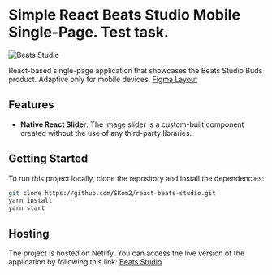 # Simple React Beats Studio Mobile Single-Page. Test task.

![Beats Studio](https://github.com/SKom2/react-beats-studio/assets/103752057/1a397cf1-59a2-4c13-8d5c-37db73949943)


React-based single-page application that showcases the Beats Studio Buds product. Adaptive only for mobile devices. 
[Figma Layout](https://www.figma.com/file/pkyT43gOO4s8EMJYPosZsZ/%D0%A2%D0%B5%D1%81%D1%82%D0%BE%D0%B2%D0%BE%D0%B5-2.0?type=design&node-id=0%3A1&mode=design&t=Tmc342d5nQm2LeN9-1)

## Features

- **Native React Slider**: The image slider is a custom-built component created without the use of any third-party libraries.

## Getting Started

To run this project locally, clone the repository and install the dependencies:

```bash
git clone https://github.com/SKom2/react-beats-studio.git
yarn install
yarn start
```

## Hosting

The project is hosted on Netlify. You can access the live version of the application by following this link: [Beats Studio](https://main--deluxe-torrone-f51604.netlify.app/)
